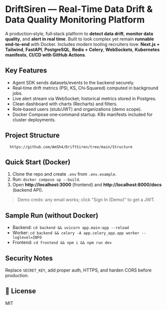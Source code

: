 # DriftSiren — Real‑Time Data Drift & Data Quality Monitoring Platform

A production‑style, full‑stack platform to **detect data drift**, **monitor data quality**, and **alert in real time**.
Built to look complex yet remain **runnable end‑to‑end** with Docker. Includes modern tooling recruiters love:
**Next.js + Tailwind**, **FastAPI**, **PostgreSQL**, **Redis + Celery**, **WebSockets**, **Kubernetes manifests**, **CI/CD with GitHub Actions**.

## Key Features
- Agent SDK sends datasets/events to the backend securely.
- Real‑time drift metrics (PSI, KS, Chi‑Squared) computed in background jobs.
- Live alert stream via WebSocket; historical metrics stored in Postgres.
- Clean dashboard with charts (Recharts) and filters.
- Role‑based users (stub/JWT) and organizations (demo scope).
- Docker Compose one‑command startup. K8s manifests included for cluster deployments.

## Project Structure

      https://github.com/AmSh4/DriftSiren/tree/main/Structure
##  Quick Start (Docker)
1. Clone the repo and create `.env` from `.env.example`.
2. Run: `docker compose up --build`.
3. Open **http://localhost:3000** (frontend) and **http://localhost:8000/docs** (backend API).

> Demo creds: any email works; click "Sign In (Demo)" to get a JWT.

## Sample Run (without Docker)
- Backend: `cd backend && uvicorn app.main:app --reload`
- Worker: `cd backend && celery -A app.celery_app.app worker --loglevel=INFO`
- Frontend: `cd frontend && npm i && npm run dev`

## Security Notes
Replace `SECRET_KEY`, add proper auth, HTTPS, and harden CORS before production.

## 📄 License
MIT
